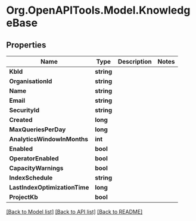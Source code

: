 # Org.OpenAPITools.Model.KnowledgeBase

## Properties

Name | Type | Description | Notes
------------ | ------------- | ------------- | -------------
**KbId** | **string** |  | 
**OrganisationId** | **string** |  | 
**Name** | **string** |  | 
**Email** | **string** |  | 
**SecurityId** | **string** |  | 
**Created** | **long** |  | 
**MaxQueriesPerDay** | **long** |  | 
**AnalyticsWindowInMonths** | **int** |  | 
**Enabled** | **bool** |  | 
**OperatorEnabled** | **bool** |  | 
**CapacityWarnings** | **bool** |  | 
**IndexSchedule** | **string** |  | 
**LastIndexOptimizationTime** | **long** |  | 
**ProjectKb** | **bool** |  | 

[[Back to Model list]](../README.md#documentation-for-models) [[Back to API list]](../README.md#documentation-for-api-endpoints) [[Back to README]](../README.md)

